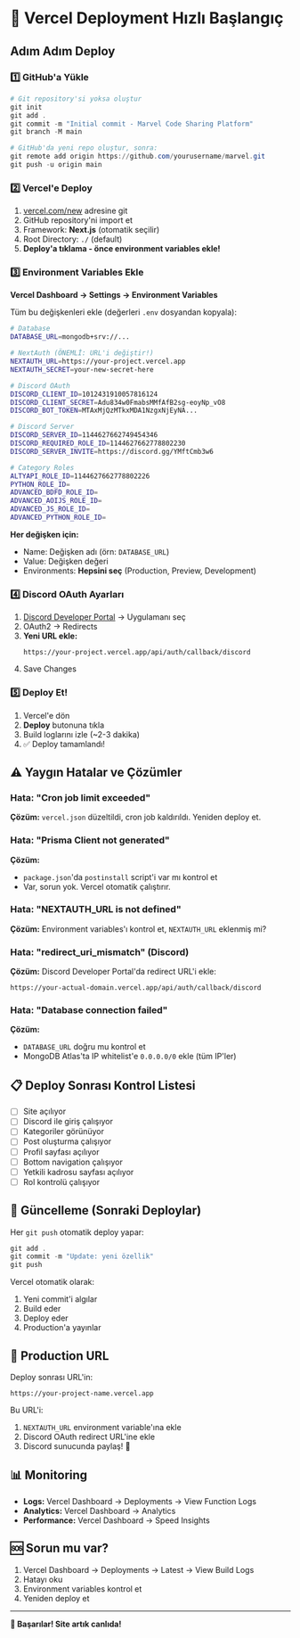 # 🚀 Vercel Deployment Hızlı Başlangıç

## Adım Adım Deploy

### 1️⃣ GitHub'a Yükle

```powershell
# Git repository'si yoksa oluştur
git init
git add .
git commit -m "Initial commit - Marvel Code Sharing Platform"
git branch -M main

# GitHub'da yeni repo oluştur, sonra:
git remote add origin https://github.com/yourusername/marvel.git
git push -u origin main
```

### 2️⃣ Vercel'e Deploy

1. [vercel.com/new](https://vercel.com/new) adresine git
2. GitHub repository'ni import et
3. Framework: **Next.js** (otomatik seçilir)
4. Root Directory: `./` (default)
5. **Deploy'a tıklama - önce environment variables ekle!**

### 3️⃣ Environment Variables Ekle

**Vercel Dashboard → Settings → Environment Variables**

Tüm bu değişkenleri ekle (değerleri `.env` dosyandan kopyala):

```bash
# Database
DATABASE_URL=mongodb+srv://...

# NextAuth (ÖNEMLİ: URL'i değiştir!)
NEXTAUTH_URL=https://your-project.vercel.app
NEXTAUTH_SECRET=your-new-secret-here

# Discord OAuth
DISCORD_CLIENT_ID=1012431910057816124
DISCORD_CLIENT_SECRET=Adu834w0FmabsMMfAfB2sg-eoyNp_vO8
DISCORD_BOT_TOKEN=MTAxMjQzMTkxMDA1NzgxNjEyNA...

# Discord Server
DISCORD_SERVER_ID=1144627662749454346
DISCORD_REQUIRED_ROLE_ID=1144627662778802230
DISCORD_SERVER_INVITE=https://discord.gg/YMftCmb3w6

# Category Roles
ALTYAPI_ROLE_ID=1144627662778802226
PYTHON_ROLE_ID=
ADVANCED_BDFD_ROLE_ID=
ADVANCED_AOIJS_ROLE_ID=
ADVANCED_JS_ROLE_ID=
ADVANCED_PYTHON_ROLE_ID=
```

**Her değişken için:**
- Name: Değişken adı (örn: `DATABASE_URL`)
- Value: Değişken değeri
- Environments: **Hepsini seç** (Production, Preview, Development)

### 4️⃣ Discord OAuth Ayarları

1. [Discord Developer Portal](https://discord.com/developers/applications) → Uygulamanı seç
2. OAuth2 → Redirects
3. **Yeni URL ekle:**
   ```
   https://your-project.vercel.app/api/auth/callback/discord
   ```
4. Save Changes

### 5️⃣ Deploy Et!

1. Vercel'e dön
2. **Deploy** butonuna tıkla
3. Build loglarını izle (~2-3 dakika)
4. ✅ Deploy tamamlandı!

## ⚠️ Yaygın Hatalar ve Çözümler

### Hata: "Cron job limit exceeded"
**Çözüm:** `vercel.json` düzeltildi, cron job kaldırıldı. Yeniden deploy et.

### Hata: "Prisma Client not generated"
**Çözüm:** 
- `package.json`'da `postinstall` script'i var mı kontrol et
- Var, sorun yok. Vercel otomatik çalıştırır.

### Hata: "NEXTAUTH_URL is not defined"
**Çözüm:** Environment variables'ı kontrol et, `NEXTAUTH_URL` eklenmiş mi?

### Hata: "redirect_uri_mismatch" (Discord)
**Çözüm:** Discord Developer Portal'da redirect URL'i ekle:
```
https://your-actual-domain.vercel.app/api/auth/callback/discord
```

### Hata: "Database connection failed"
**Çözüm:** 
- `DATABASE_URL` doğru mu kontrol et
- MongoDB Atlas'ta IP whitelist'e `0.0.0.0/0` ekle (tüm IP'ler)

## 📋 Deploy Sonrası Kontrol Listesi

- [ ] Site açılıyor
- [ ] Discord ile giriş çalışıyor
- [ ] Kategoriler görünüyor
- [ ] Post oluşturma çalışıyor
- [ ] Profil sayfası açılıyor
- [ ] Bottom navigation çalışıyor
- [ ] Yetkili kadrosu sayfası açılıyor
- [ ] Rol kontrolü çalışıyor

## 🔄 Güncelleme (Sonraki Deploylar)

Her `git push` otomatik deploy yapar:

```powershell
git add .
git commit -m "Update: yeni özellik"
git push
```

Vercel otomatik olarak:
1. Yeni commit'i algılar
2. Build eder
3. Deploy eder
4. Production'a yayınlar

## 🎯 Production URL

Deploy sonrası URL'in:
```
https://your-project-name.vercel.app
```

Bu URL'i:
1. `NEXTAUTH_URL` environment variable'ına ekle
2. Discord OAuth redirect URL'ine ekle
3. Discord sunucunda paylaş! 🚀

## 📊 Monitoring

- **Logs:** Vercel Dashboard → Deployments → View Function Logs
- **Analytics:** Vercel Dashboard → Analytics
- **Performance:** Vercel Dashboard → Speed Insights

## 🆘 Sorun mu var?

1. Vercel Dashboard → Deployments → Latest → View Build Logs
2. Hatayı oku
3. Environment variables kontrol et
4. Yeniden deploy et

---

**🎉 Başarılar! Site artık canlıda!**
